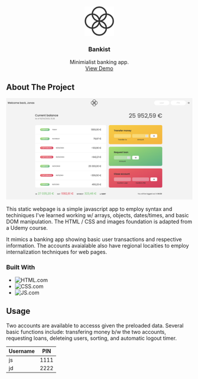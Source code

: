 <!-- Improved compatibility of back to top link: See: https://github.com/othneildrew/Best-README-Template/pull/73 -->

<a name="readme-top"></a>

<!-- PROJECT LOGO -->
<br />
<div align="center">
  <a href="https://rl-repo.github.io/bankist/">
    <img src="images/logo.png" alt="Logo" width="80" height="80">
  </a>

<h3 align="center">Bankist</h3>

  <p align="center">
    Minimialist banking app.
    <br />
    <a href="https://rl-repo.github.io/bankist/">View Demo</a>

  </p>
</div>

<!-- ABOUT THE PROJECT -->

## About The Project

[![Product Name Screen Shot][product-screenshot]](https://example.com)

This static webpage is a simple javascript app to employ syntax and techiniques I've learned working w/ arrays, objects, dates/times, and basic DOM manipulation. The HTML / CSS and images foundation is adapted from a Udemy course.

It mimics a banking app showing basic user transactions and respective information. The accounts avaialable also have regional locaities to employ internalization techniques for web pages.

### Built With

- ![HTML.com]
- ![CSS.com]
- ![JS.com]

<!-- USAGE EXAMPLES -->

## Usage

Two accounts are available to accesss given the preloaded data. Several basic functions include: transfering money b/w the two accounts, requesting loans, deleteing users, sorting, and automatic logout timer.

| Username | PIN  |
| -------- | ---- |
| js       | 1111 |
| jd       | 2222 |

<!-- MARKDOWN LINKS & IMAGES -->

[html.com]: https://img.shields.io/badge/-HTML-black.svg?style=for-the-badge&logo=HTML5&color=gray
[css.com]: https://img.shields.io/badge/CSS-blue?&style=for-the-badge&logo=css3&logoColor=white
[js.com]: https://img.shields.io/badge/JavaScript-F7DF1E?style=for-the-badge&logo=javascript&logoColor=black
[product-screenshot]: images/screenshot.png
